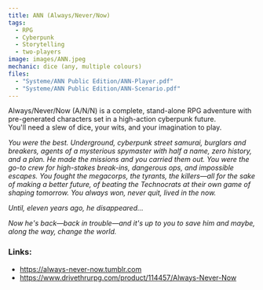 ```yaml
---
title: ANN (Always/Never/Now)
tags:
  - RPG
  - Cyberpunk
  - Storytelling
  - two-players
image: images/ANN.jpeg
mechanic: dice (any, multiple colours)
files:
  - "Systeme/ANN Public Edition/ANN-Player.pdf"
  - "Systeme/ANN Public Edition/ANN-Scenario.pdf"
---
```


Always/Never/Now (A/N/N) is a complete, stand-alone RPG adventure with pre-generated characters set in a high-action cyberpunk future.  
You'll need a slew of dice, your wits, and your imagination to play.

*You were the best. Underground, cyberpunk street samurai, burglars and
breakers, agents of a mysterious spymaster with half a name, zero history,
and a plan. He made the missions and you carried them out. You were the
go-to crew for high-stakes break-ins, dangerous ops, and impossible
escapes. You fought the megacorps, the tyrants, the killers—all for the
sake of making a better future, of beating the Technocrats at their own
game of shaping tomorrow. You always won, never quit, lived in the now.*

*Until, eleven years ago, he disappeared…*

*Now he's back—back in trouble—and it's up to you to save him and maybe,
along the way, change the world.*

### Links:
  - https://always-never-now.tumblr.com
  - https://www.drivethrurpg.com/product/114457/Always-Never-Now

